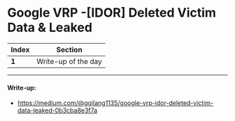 # Google VRP -[IDOR] Deleted Victim Data & Leaked

Index | Section
--- | ---
**1** | Write-up of the day

___


#### Write-up: 

* https://medium.com/@ggilang1135/google-vrp-idor-deleted-victim-data-leaked-0b3cba8e3f7a
